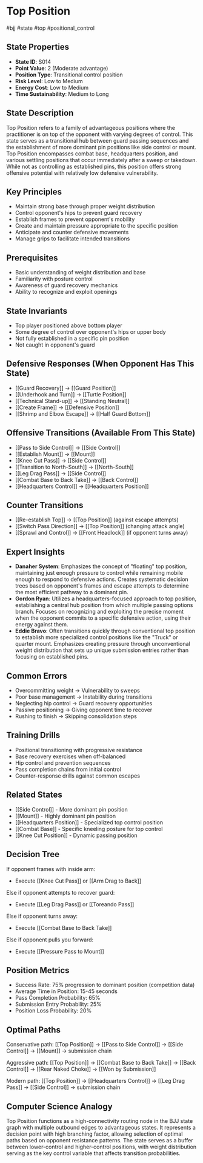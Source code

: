 # Top Position
#bjj #state #top #positional_control

## State Properties
- **State ID**: S014
- **Point Value**: 2 (Moderate advantage)
- **Position Type**: Transitional control position
- **Risk Level**: Low to Medium
- **Energy Cost**: Low to Medium
- **Time Sustainability**: Medium to Long

## State Description
Top Position refers to a family of advantageous positions where the practitioner is on top of the opponent with varying degrees of control. This state serves as a transitional hub between guard passing sequences and the establishment of more dominant pin positions like side control or mount. Top Position encompasses combat base, headquarters position, and various settling positions that occur immediately after a sweep or takedown. While not as controlling as established pins, this position offers strong offensive potential with relatively low defensive vulnerability.

## Key Principles
- Maintain strong base through proper weight distribution
- Control opponent's hips to prevent guard recovery
- Establish frames to prevent opponent's mobility
- Create and maintain pressure appropriate to the specific position
- Anticipate and counter defensive movements
- Manage grips to facilitate intended transitions

## Prerequisites
- Basic understanding of weight distribution and base
- Familiarity with posture control
- Awareness of guard recovery mechanics
- Ability to recognize and exploit openings

## State Invariants
- Top player positioned above bottom player
- Some degree of control over opponent's hips or upper body
- Not fully established in a specific pin position
- Not caught in opponent's guard

## Defensive Responses (When Opponent Has This State)
- [[Guard Recovery]] → [[Guard Position]]
- [[Underhook and Turn]] → [[Turtle Position]]
- [[Technical Stand-up]] → [[Standing Neutral]]
- [[Create Frame]] → [[Defensive Position]]
- [[Shrimp and Elbow Escape]] → [[Half Guard Bottom]]

## Offensive Transitions (Available From This State)
- [[Pass to Side Control]] → [[Side Control]]
- [[Establish Mount]] → [[Mount]]
- [[Knee Cut Pass]] → [[Side Control]]
- [[Transition to North-South]] → [[North-South]]
- [[Leg Drag Pass]] → [[Side Control]]
- [[Combat Base to Back Take]] → [[Back Control]]
- [[Headquarters Control]] → [[Headquarters Position]]

## Counter Transitions
- [[Re-establish Top]] → [[Top Position]] (against escape attempts)
- [[Switch Pass Direction]] → [[Top Position]] (changing attack angle)
- [[Sprawl and Control]] → [[Front Headlock]] (if opponent turns away)

## Expert Insights
- **Danaher System**: Emphasizes the concept of "floating" top position, maintaining just enough pressure to control while remaining mobile enough to respond to defensive actions. Creates systematic decision trees based on opponent's frames and escape attempts to determine the most efficient pathway to a dominant pin.
- **Gordon Ryan**: Utilizes a headquarters-focused approach to top position, establishing a central hub position from which multiple passing options branch. Focuses on recognizing and exploiting the precise moment when the opponent commits to a specific defensive action, using their energy against them.
- **Eddie Bravo**: Often transitions quickly through conventional top position to establish more specialized control positions like the "Truck" or quarter mount. Emphasizes creating pressure through unconventional weight distribution that sets up unique submission entries rather than focusing on established pins.

## Common Errors
- Overcommitting weight → Vulnerability to sweeps
- Poor base management → Instability during transitions
- Neglecting hip control → Guard recovery opportunities
- Passive positioning → Giving opponent time to recover
- Rushing to finish → Skipping consolidation steps

## Training Drills
- Positional transitioning with progressive resistance
- Base recovery exercises when off-balanced
- Hip control and prevention sequences
- Pass completion chains from initial control
- Counter-response drills against common escapes

## Related States
- [[Side Control]] - More dominant pin position
- [[Mount]] - Highly dominant pin position
- [[Headquarters Position]] - Specialized top control position
- [[Combat Base]] - Specific kneeling posture for top control
- [[Knee Cut Position]] - Dynamic passing position

## Decision Tree
If opponent frames with inside arm:
- Execute [[Knee Cut Pass]] or [[Arm Drag to Back]]

Else if opponent attempts to recover guard:
- Execute [[Leg Drag Pass]] or [[Toreando Pass]]

Else if opponent turns away:
- Execute [[Combat Base to Back Take]]

Else if opponent pulls you forward:
- Execute [[Pressure Pass to Mount]]

## Position Metrics
- Success Rate: 75% progression to dominant position (competition data)
- Average Time in Position: 15-45 seconds
- Pass Completion Probability: 65%
- Submission Entry Probability: 25%
- Position Loss Probability: 20%

## Optimal Paths
Conservative path:
[[Top Position]] → [[Pass to Side Control]] → [[Side Control]] → [[Mount]] → submission chain

Aggressive path:
[[Top Position]] → [[Combat Base to Back Take]] → [[Back Control]] → [[Rear Naked Choke]] → [[Won by Submission]]

Modern path:
[[Top Position]] → [[Headquarters Control]] → [[Leg Drag Pass]] → [[Side Control]] → submission chain

## Computer Science Analogy
Top Position functions as a high-connectivity routing node in the BJJ state graph with multiple outbound edges to advantageous states. It represents a decision point with high branching factor, allowing selection of optimal paths based on opponent resistance patterns. The state serves as a buffer between lower-control and higher-control positions, with weight distribution serving as the key control variable that affects transition probabilities.
